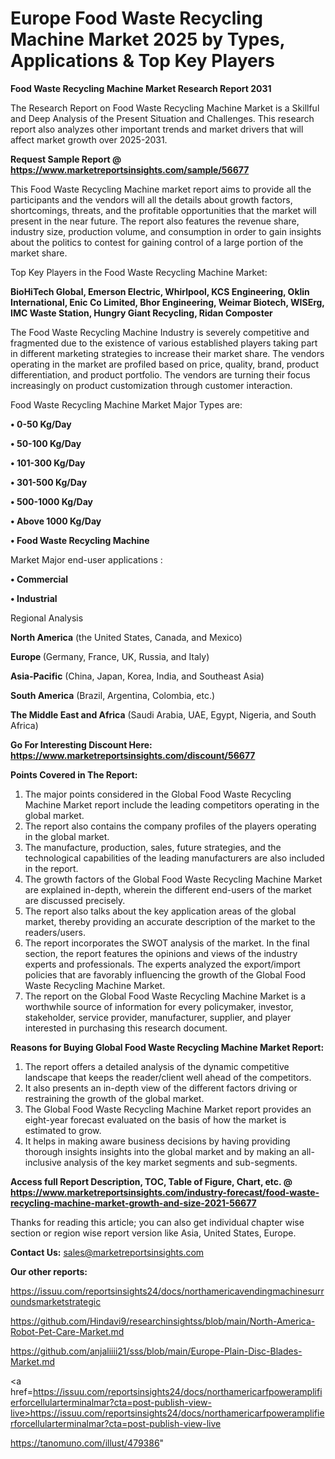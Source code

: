 # Europe Food Waste Recycling Machine Market 2025 by Types, Applications & Top Key Players

<strong>Food Waste Recycling Machine Market Research Report 2031</strong>

The Research Report on Food Waste Recycling Machine Market is a Skillful and Deep Analysis of the Present Situation and Challenges. This research report also analyzes other important trends and market drivers that will affect market growth over 2025-2031.

<strong>Request Sample Report @ <a href=https://www.marketreportsinsights.com/sample/56677>https://www.marketreportsinsights.com/sample/56677</a></strong>

This Food Waste Recycling Machine market report aims to provide all the participants and the vendors will all the details about growth factors, shortcomings, threats, and the profitable opportunities that the market will present in the near future. The report also features the revenue share, industry size, production volume, and consumption in order to gain insights about the politics to contest for gaining control of a large portion of the market share.

Top Key Players in the Food Waste Recycling Machine Market:

<strong>BioHiTech Global, Emerson Electric, Whirlpool, KCS Engineering, Oklin International, Enic Co Limited, Bhor Engineering, Weimar Biotech, WISErg, IMC Waste Station, Hungry Giant Recycling, Ridan Composter</strong>

The Food Waste Recycling Machine Industry is severely competitive and fragmented due to the existence of various established players taking part in different marketing strategies to increase their market share. The vendors operating in the market are profiled based on price, quality, brand, product differentiation, and product portfolio. The vendors are turning their focus increasingly on product customization through customer interaction.

Food Waste Recycling Machine Market Major Types are:

<strong>• 0-50 Kg/Day

• 50-100 Kg/Day

• 101-300 Kg/Day

• 301-500 Kg/Day

• 500-1000 Kg/Day

• Above 1000 Kg/Day

• Food Waste Recycling Machine</strong>

Market Major end-user applications :

<strong>• Commercial

• Industrial</strong>

Regional Analysis

</u><strong><b>North America</b></strong> (the United States, Canada, and Mexico)

<strong><b>Europe </b></strong>(Germany, France, UK, Russia, and Italy)

<strong><b>Asia-Pacific</b></strong> (China, Japan, Korea, India, and Southeast Asia)

<strong><b>South America</b></strong> (Brazil, Argentina, Colombia, etc.)

<strong><b>The Middle East and Africa</b></strong> (Saudi Arabia, UAE, Egypt, Nigeria, and South Africa)

<strong>Go For Interesting Discount Here: <a href=https://www.marketreportsinsights.com/discount/56677>https://www.marketreportsinsights.com/discount/56677</a></strong>

<strong>Points Covered in The Report:</strong>
<ol>
  <li>The major points considered in the Global Food Waste Recycling Machine Market report include the leading competitors operating in the global market.</li>
  <li>The report also contains the company profiles of the players operating in the global market.</li>
  <li>The manufacture, production, sales, future strategies, and the technological capabilities of the leading manufacturers are also included in the report.</li>
  <li>The growth factors of the Global Food Waste Recycling Machine Market are explained in-depth, wherein the different end-users of the market are discussed precisely.</li>
  <li>The report also talks about the key application areas of the global market, thereby providing an accurate description of the market to the readers/users.</li>
  <li>The report incorporates the SWOT analysis of the market. In the final section, the report features the opinions and views of the industry experts and professionals. The experts analyzed the export/import policies that are favorably influencing the growth of the Global Food Waste Recycling Machine Market.</li>
  <li>The report on the Global Food Waste Recycling Machine Market is a worthwhile source of information for every policymaker, investor, stakeholder, service provider, manufacturer, supplier, and player interested in purchasing this research document.</li>
</ol>
<strong>Reasons for Buying Global Food Waste Recycling Machine Market Report:</strong>

<ol>
  <li>The report offers a detailed analysis of the dynamic competitive landscape that keeps the reader/client well ahead of the competitors.</li>
  <li>It also presents an in-depth view of the different factors driving or restraining the growth of the global market.</li>
  <li>The Global Food Waste Recycling Machine Market report provides an eight-year forecast evaluated on the basis of how the market is estimated to grow.</li>
  <li>It helps in making aware business decisions by having providing thorough insights insights into the global market and by making an all-inclusive analysis of the key market segments and sub-segments.</li>
</ol>
<strong>Access full Report Description, TOC, Table of Figure, Chart, etc. @ <a href=https://www.marketreportsinsights.com/industry-forecast/food-waste-recycling-machine-market-growth-and-size-2021-56677>https://www.marketreportsinsights.com/industry-forecast/food-waste-recycling-machine-market-growth-and-size-2021-56677</a></strong>


Thanks for reading this article; you can also get individual chapter wise section or region wise report version like Asia, United States, Europe.

<strong>Contact Us:</strong>
sales@marketreportsinsights.com

<strong>Our other reports:</strong>

<a href=https://issuu.com/reportsinsights24/docs/northamericavendingmachinesurroundsmarketstrategic>https://issuu.com/reportsinsights24/docs/northamericavendingmachinesurroundsmarketstrategic</a>

<a href=https://github.com/Hindavi9/researchinsightss/blob/main/North-America-Robot-Pet-Care-Market.md>https://github.com/Hindavi9/researchinsightss/blob/main/North-America-Robot-Pet-Care-Market.md</a>

<a href=https://github.com/anjaliiii21/sss/blob/main/Europe-Plain-Disc-Blades-Market.md>https://github.com/anjaliiii21/sss/blob/main/Europe-Plain-Disc-Blades-Market.md</a>

<a href=https://issuu.com/reportsinsights24/docs/northamericarfpoweramplifierforcellularterminalmar?cta=post-publish-view-live>https://issuu.com/reportsinsights24/docs/northamericarfpoweramplifierforcellularterminalmar?cta=post-publish-view-live</a>

<a href=https://tanomuno.com/illust/479386>https://tanomuno.com/illust/479386</a>"
